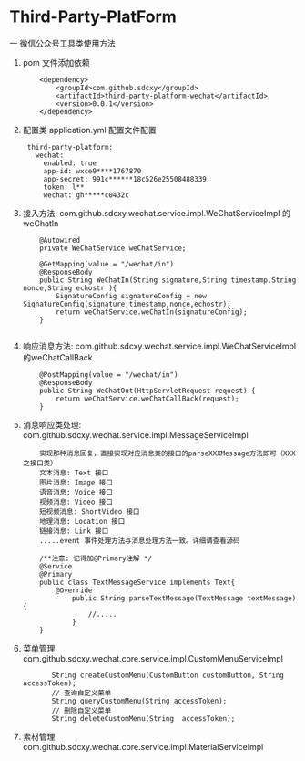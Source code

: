 # Third-Party-PlatForm

一   微信公众号工具类使用方法
   1.   pom 文件添加依赖
        ```$xslt
            <dependency>
                <groupId>com.github.sdcxy</groupId>
                <artifactId>third-party-platform-wechat</artifactId>
                <version>0.0.1</version>
            </dependency>
        ```
   2.  配置类 application.yml 配置文件配置
        ```
         third-party-platform:
           wechat:
             enabled: true
             app-id: wxce9****1767870
             app-secret: 991c******18c526e25508488339
             token: l**
             wechat: gh*****c0432c
        ```
   3. 接入方法: com.github.sdcxy.wechat.service.impl.WeChatServiceImpl 的weChatIn
        ```
            @Autowired
            private WeChatService weChatService;
        
            @GetMapping(value = "/wechat/in")
            @ResponseBody
            public String WeChatIn(String signature,String timestamp,String nonce,String echostr ){
                SignatureConfig signatureConfig = new SignatureConfig(signature,timestamp,nonce,echostr);
                return weChatService.weChatIn(signatureConfig);
            }
           
        ```
   4.  响应消息方法: com.github.sdcxy.wechat.service.impl.WeChatServiceImpl 的weChatCallBack
        ```
            @PostMapping(value = "/wechat/in")
            @ResponseBody
            public String WeChatOut(HttpServletRequest request) {
                return weChatService.weChatCallBack(request);
            }
        ```
   5.   消息响应类处理: com.github.sdcxy.wechat.service.impl.MessageServiceImpl
        ```$xslt
            实现那种消息回复，直接实现对应消息类的接口的parseXXXMessage方法即可（XXX之接口类）
            文本消息: Text 接口 
            图片消息: Image 接口
            语音消息: Voice 接口
            视频消息: Video 接口
            短视频消息: ShortVideo 接口
            地理消息: Location 接口
            链接消息: Link 接口     
            .....event 事件处理方法与消息处理方法一致。详细请查看源码
        ```
        ```$xslt
            /**注意: 记得加@Primary注解 */ 
            @Service
            @Primary
            public class TextMessageService implements Text{
                @Override
                    public String parseTextMessage(TextMessage textMessage) {
                        //.....
                    }
            }
        ```
   6.   菜单管理 com.github.sdcxy.wechat.core.service.impl.CustomMenuServiceImpl
        ```     // 创建自定义菜单
               String createCustomMenu(CustomButton customButton, String accessToken);
               // 查询自定义菜单
               String queryCustomMenu(String accessToken);
               // 删除自定义菜单
               String deleteCustomMenu(String  accessToken);
        ```     
   
   7.   素材管理 com.github.sdcxy.wechat.core.service.impl.MaterialServiceImpl
        